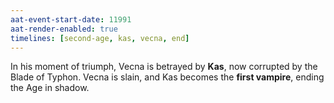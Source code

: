 ```yaml
---
aat-event-start-date: 11991
aat-render-enabled: true
timelines: [second-age, kas, vecna, end]
---
```


In his moment of triumph, Vecna is betrayed by **Kas**, now corrupted by the Blade of Typhon. Vecna is slain, and Kas becomes the **first vampire**, ending the Age in shadow.
